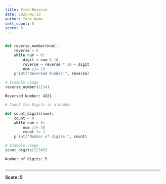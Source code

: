 ```yaml
---
title: Find-Reverse
date: 2025-01-13
author: Your Name
cell_count: 5
score: 5
---
```


```python

```


```python
def reverse_number(num):
    reverse = 0
    while num > 0:
        digit = num % 10
        reverse = reverse * 10 + digit
        num //= 10
    print("Reversed Number:", reverse)

# Example usage
reverse_number(1234)

```

    Reversed Number: 4321



```python
# Count the Digits in a Number
```


```python
def count_digits(num):
    count = 0
    while num > 0:
        num //= 10
        count += 1
    print("Number of digits:", count)

# Example usage
count_digits(12345)
```

    Number of digits: 5



```python

```


---
**Score: 5**